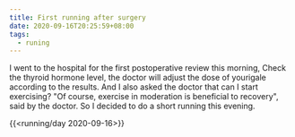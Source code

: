 ```yaml
---
title: First running after surgery
date: 2020-09-16T20:25:59+08:00
tags:
  - runing
---
```


I went to the hospital for the first postoperative review this morning, Check the thyroid hormone level, the doctor will adjust the dose of yourigale according to the results. And I also asked the doctor that can I start exercising? "Of course, exercise in moderation is beneficial to recovery", said by the doctor. So I decided to do a short running  this evening.

{{<running/day 2020-09-16>}}